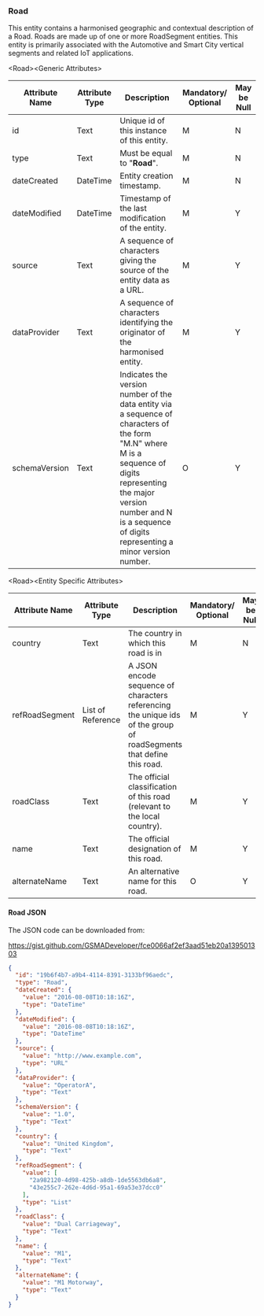 ### Road

This entity contains a harmonised geographic and contextual description of a Road. Roads are made up of one or more RoadSegment entities. This entity is primarily associated with the Automotive and Smart City vertical segments and related IoT applications.

&lt;Road&gt;&lt;Generic Attributes&gt;

| Attribute Name | Attribute Type | Description                                                                                                                                                                                                                             | Mandatory/ Optional | May be Null |
|----------------|----------------|-----------------------------------------------------------------------------------------------------------------------------------------------------------------------------------------------------------------------------------------|--------------------|-------------|
| id             | Text           | Unique id of this instance of this entity.                                                                                                                                                                                              | M                  | N           |
| type           | Text           | Must be equal to "**Road**".                                                                                                                                                                                                            | M                  | N           |
| dateCreated    | DateTime       | Entity creation timestamp.                                                                                                                                                                                                              | M                  | N           |
| dateModified   | DateTime       | Timestamp of the last modification of the entity.                                                                                                                                                                                       | M                  | Y           |
| source         | Text           | A sequence of characters giving the source of the entity data as a URL.                                                                                                                                                                 | M                  | Y           |
| dataProvider   | Text           | A sequence of characters identifying the originator of the harmonised entity.                                                                                                                                                           | M                  | Y           |
| schemaVersion  | Text           | Indicates the version number of the data entity via a sequence of characters of the form "M.N" where M is a sequence of digits representing the major version number and N is a sequence of digits representing a minor version number. | O                  | Y           |

&lt;Road&gt;&lt;Entity Specific Attributes&gt;

| Attribute Name | Attribute Type    | Description                                                                                                         | Mandatory/ Optional | May be Null |
|----------------|-------------------|---------------------------------------------------------------------------------------------------------------------|--------------------|-------------|
| country        | Text              | The country in which this road is in                                                                                | M                  | N           |
| refRoadSegment | List of Reference | A JSON encode sequence of characters referencing the unique ids of the group of roadSegments that define this road. | M                  | Y           |
| roadClass      | Text              | The official classification of this road (relevant to the local country).                                           | M                  | Y           |
| name           | Text              | The official designation of this road.                                                                              | M                  | Y           |
| alternateName  | Text              | An alternative name for this road.                                                                                  | O                  | Y           |

#### Road JSON

The JSON code can be downloaded from:

<https://gist.github.com/GSMADeveloper/fce0066af2ef3aad51eb20a139501303>
```json
{
  "id": "19b6f4b7-a9b4-4114-8391-3133bf96aedc",
  "type": "Road",
  "dateCreated": {
    "value": "2016-08-08T10:18:16Z",
    "type": "DateTime"
  },
  "dateModified": {
    "value": "2016-08-08T10:18:16Z",
    "type": "DateTime"
  },
  "source": {
    "value": "http://www.example.com",
    "type": "URL"
  },
  "dataProvider": {
    "value": "OperatorA",
    "type": "Text"
  },
  "schemaVersion": {
    "value": "1.0",
    "type": "Text"
  },
  "country": {
    "value": "United Kingdom",
    "type": "Text"
  },
  "refRoadSegment": {
    "value": [
      "2a982120-4d98-425b-a8db-1de5563db6a8",
      "43e255c7-262e-4d6d-95a1-69a53e37dcc0"
    ],
    "type": "List"
  },
  "roadClass": {
    "value": "Dual Carriageway",
    "type": "Text"
  },
  "name": {
    "value": "M1",
    "type": "Text"
  },
  "alternateName": {
    "value": "M1 Motorway",
    "type": "Text"
  }
}
```
